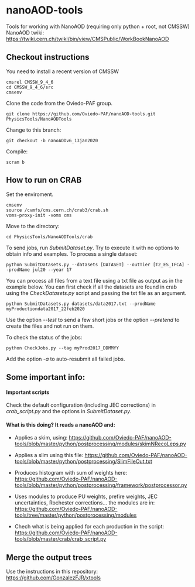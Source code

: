 # nanoAOD-tools
Tools for working with NanoAOD (requiring only python + root, not CMSSW)
NanoAOD twiki: https://twiki.cern.ch/twiki/bin/view/CMSPublic/WorkBookNanoAOD

## Checkout instructions

You need to install a recent version of CMSSW

    cmsrel CMSSW_9_4_6
    cd CMSSW_9_4_6/src
    cmsenv

Clone the code from the Oviedo-PAF group.

    git clone https://github.com/Oviedo-PAF/nanoAOD-tools.git PhysicsTools/NanoAODTools

Change to this branch:

    git checkout -b nanoAODv6_13jan2020

Compile:

    scram b

## How to run on CRAB

Set the enviroment.

    cmsenv
    source /cvmfs/cms.cern.ch/crab3/crab.sh
    voms-proxy-init -voms cms

Move to the directory:
 
    cd PhysicsTools/NanoAODTools/crab

To send jobs, run *SubmitDataset.py*. Try to execute it with no options to obtain info and examples. To process a single dataset:

    python SubmitDatasets.py --datasets [DATASET] --outTier [T2_ES_IFCA] --prodName jul20 --year 17

You can process all files from a text file using a txt file as output as in the example below. You can first check if all the datasets are found in crab using the *CheckDatasets.py* script and passing the txt file as an argument.

    python SubmitDatasets.py datasets/data2017.txt --prodName myProductiondata2017_22feb2020

Use the option *--test* to send a few short jobs or the option *--pretend* to create the files and not run on them.

To check the status of the jobs:

    python CheckJobs.py --tag myProd2017_DDMMYY
    
Add the option *-a* to auto-resubmit all failed jobs.

## Some important info:

#### Important scripts

Check the default configuration (including JEC corrections) in *crab_script.py* and the options in *SubmitDataset.py*.

#### What is this doing? It reads a nanoAOD and:
- Applies a skim, using:
    https://github.com/Oviedo-PAF/nanoAOD-tools/blob/master/python/postprocessing/modules/skimNRecoLeps.py

- Applies a slim using this file:
    https://github.com/Oviedo-PAF/nanoAOD-tools/blob/master/python/postprocessing/SlimFileOut.txt

- Produces histogram with sum of weights here:
    https://github.com/Oviedo-PAF/nanoAOD-tools/blob/master/python/postprocessing/framework/postprocessor.py

- Uses modules to produce PU weights, prefire weights, JEC uncertainties, Rochester corrections... the modules are in:
    https://github.com/Oviedo-PAF/nanoAOD-tools/tree/master/python/postprocessing/modules

- Chech what is being applied for each production in the script:
   https://github.com/Oviedo-PAF/nanoAOD-tools/blob/master/crab/crab_script.py 

## Merge the output trees
Use the instructions in this repository:
    https://github.com/GonzalezFJR/xtools
